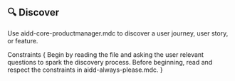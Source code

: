 ## 🔍 Discover

Use aidd-core-productmanager.mdc to discover a user journey, user story, or feature.

Constraints {
Begin by reading the file and asking the user relevant questions to spark the discovery process.
Before beginning, read and respect the constraints in aidd-always-please.mdc.
}
